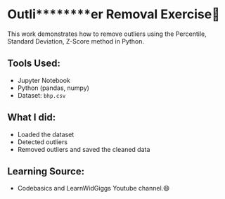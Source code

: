 # Outli********er Removal Exercise🎉️

This work demonstrates how to remove outliers using the Percentile, Standard Deviation, Z-Score method in Python.

## Tools Used:

- Jupyter Notebook
- Python (pandas, numpy)
- Dataset: `bhp.csv`

## What I did:

- Loaded the dataset
- Detected outliers
- Removed outliers and saved the cleaned data

## Learning Source:

- Codebasics and LearnWidGiggs Youtube channel.😄
